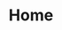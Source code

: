 ---
layout: home
title: Home
landing-title: 'Hi, my name is Matthias'
description: 'I am an Android & Flutter Freelancer'
image: null
author: null
show_tile: false
---